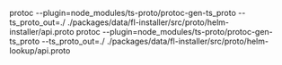 protoc --plugin=node_modules/ts-proto/protoc-gen-ts_proto  --ts_proto_out=./ ./packages/data/fl-installer/src/proto/helm-installer/api.proto
protoc --plugin=node_modules/ts-proto/protoc-gen-ts_proto  --ts_proto_out=./ ./packages/data/fl-installer/src/proto/helm-lookup/api.proto
